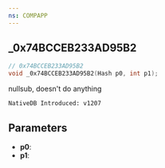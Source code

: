 ```yaml
---
ns: COMPAPP
---
```

## _0x74BCCEB233AD95B2

```c
// 0x74BCCEB233AD95B2
void _0x74BCCEB233AD95B2(Hash p0, int p1);
```

nullsub, doesn't do anything

```
NativeDB Introduced: v1207
```

## Parameters
* **p0**:
* **p1**:
